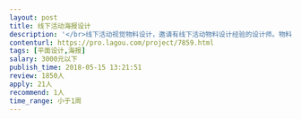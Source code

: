 ```yaml
---                
layout: post       
title: 线下活动海报设计           
description: '</br>线下活动视觉物料设计，邀请有线下活动物料设计经验的设计师。物料数量，背景板2个，展架海报1个，活动指引牌1个，线下拍照板3个！由统一主kv延展即可。</br>'     
contenturl: https://pro.lagou.com/project/7859.html      
tags: [平面设计,海报]            
salary: 3000元以下          
publish_time: 2018-05-15 13:21:51         
review: 1850人                   
apply: 21人                   
recommend: 1人                   
time_range: 小于1周              
---                 
```


